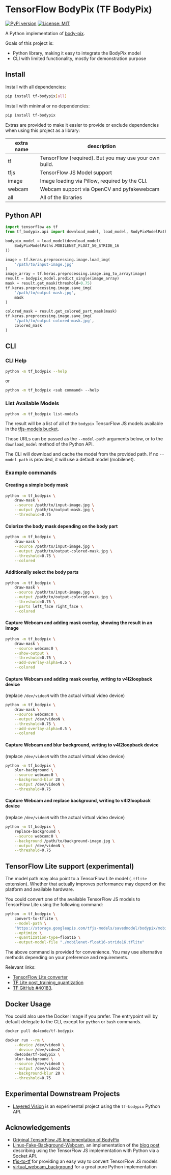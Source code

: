 # TensorFlow BodyPix (TF BodyPix)

[![PyPi version](https://pypip.in/v/tf-bodypix/badge.png)](https://pypi.org/project/tf-bodypix/)
[![License: MIT](https://img.shields.io/badge/License-MIT-yellow.svg)](https://opensource.org/licenses/MIT)

A Python implementation of [body-pix](https://github.com/tensorflow/tfjs-models/tree/body-pix-v2.0.4/body-pix).

Goals of this project is:

* Python library, making it easy to integrate the BodyPix model
* CLI with limited functionality, mostly for demonstration purpose

## Install

Install with all dependencies:

```bash
pip install tf-bodypix[all]
```

Install with minimal or no dependencies:

```bash
pip install tf-bodypix
```

Extras are provided to make it easier to provide or exclude dependencies
when using this project as a library:

| extra name | description
| ---------- | -----------
| tf         | TensorFlow (required). But you may use your own build.
| tfjs       | TensorFlow JS Model support
| image      | Image loading via Pillow, required by the CLI.
| webcam     | Webcam support via OpenCV and pyfakewebcam
| all        | All of the libraries

## Python API

```python
import tensorflow as tf
from tf_bodypix.api import download_model, load_model, BodyPixModelPaths

bodypix_model = load_model(download_model(
    BodyPixModelPaths.MOBILENET_FLOAT_50_STRIDE_16
))

image = tf.keras.preprocessing.image.load_img(
    '/path/to/input-image.jpg'
)
image_array = tf.keras.preprocessing.image.img_to_array(image)
result = bodypix_model.predict_single(image_array)
mask = result.get_mask(threshold=0.75)
tf.keras.preprocessing.image.save_img(
    '/path/to/output-mask.jpg',
    mask
)

colored_mask = result.get_colored_part_mask(mask)
tf.keras.preprocessing.image.save_img(
    '/path/to/output-colored-mask.jpg',
    colored_mask
)
```

## CLI

### CLI Help

```bash
python -m tf_bodypix --help
```

or

```bash
python -m tf_bodypix <sub command> --help
```

### List Available Models

```bash
python -m tf_bodypix list-models
```

The result will be a list of all of the `bodypix` TensorFlow JS models available in the [tfjs-models bucket](https://storage.googleapis.com/tfjs-models/).

Those URLs can be passed as the `--model-path` arguments below, or to the `download_model` method of the Python API.

The CLI will download and cache the model from the provided path. If no `--model-path` is provided, it will use a default model (mobilenet).

### Example commands

#### Creating a simple body mask

```bash
python -m tf_bodypix \
    draw-mask \
    --source /path/to/input-image.jpg \
    --output /path/to/output-mask.jpg \
    --threshold=0.75
```

#### Colorize the body mask depending on the body part

```bash
python -m tf_bodypix \
    draw-mask \
    --source /path/to/input-image.jpg \
    --output /path/to/output-colored-mask.jpg \
    --threshold=0.75 \
    --colored
```

#### Additionally select the body parts

```bash
python -m tf_bodypix \
    draw-mask \
    --source /path/to/input-image.jpg \
    --output /path/to/output-colored-mask.jpg \
    --threshold=0.75 \
    --parts left_face right_face \
    --colored
```

#### Capture Webcam and adding mask overlay, showing the result in an image

```bash
python -m tf_bodypix \
    draw-mask \
    --source webcam:0 \
    --show-output \
    --threshold=0.75 \
    --add-overlay-alpha=0.5 \
    --colored
```

#### Capture Webcam and adding mask overlay, writing to v4l2loopback device

(replace `/dev/videoN` with the actual virtual video device)

```bash
python -m tf_bodypix \
    draw-mask \
    --source webcam:0 \
    --output /dev/videoN \
    --threshold=0.75 \
    --add-overlay-alpha=0.5 \
    --colored
```

#### Capture Webcam and blur background, writing to v4l2loopback device

(replace `/dev/videoN` with the actual virtual video device)

```bash
python -m tf_bodypix \
    blur-background \
    --source webcam:0 \
    --background-blur 20 \
    --output /dev/videoN \
    --threshold=0.75
```

#### Capture Webcam and replace background, writing to v4l2loopback device

(replace `/dev/videoN` with the actual virtual video device)

```bash
python -m tf_bodypix \
    replace-background \
    --source webcam:0 \
    --background /path/to/background-image.jpg \
    --output /dev/videoN \
    --threshold=0.75
```

## TensorFlow Lite support (experimental)

The model path may also point to a TensorFlow Lite model (`.tflite` extension). Whether that actually improves performance may depend on the platform and available hardware.

You could convert one of the available TensorFlow JS models to TensorFlow Lite using the following command:

```bash
python -m tf_bodypix \
    convert-to-tflite \
    --model-path \
    "https://storage.googleapis.com/tfjs-models/savedmodel/bodypix/mobilenet/float/075/model-stride16.json" \
    --optimize \
    --quantization-type=float16 \
    --output-model-file "./mobilenet-float16-stride16.tflite"
```

The above command is provided for convenience.
You may use alternative methods depending on your preference and requirements.

Relevant links:

* [TensorFlow Lite converter](https://www.tensorflow.org/lite/convert/)
* [TF Lite post_training_quantization](https://www.tensorflow.org/lite/performance/post_training_quantization)
* [TF GitHub #40183](https://github.com/tensorflow/tensorflow/issues/40183).

## Docker Usage

You could also use the Docker image if you prefer.
The entrypoint will by default delegate to the CLI, except for `python` or `bash` commands.

```bash
docker pull de4code/tf-bodypix

docker run --rm \
    --device /dev/video0 \
    --device /dev/video2 \
    de4code/tf-bodypix \
    blur-background \
    --source /dev/video0 \
    --output /dev/video2 \
    --background-blur 20 \
    --threshold=0.75
```

## Experimental Downstream Projects

* [Layered Vision](https://github.com/de-code/layered-vision) is an experimental project using the `tf-bodypix` Python API.

## Acknowledgements

* [Original TensorFlow JS Implementation of BodyPix](https://github.com/tensorflow/tfjs-models/tree/body-pix-v2.0.4/body-pix)
* [Linux-Fake-Background-Webcam](https://github.com/fangfufu/Linux-Fake-Background-Webcam), an implementation of the [blog post](https://elder.dev/posts/open-source-virtual-background/) describing using the TensorFlow JS implementation with Python via a Socket API.
* [tfjs-to-tf](https://github.com/patlevin/tfjs-to-tf) for providing an easy way to convert TensorFlow JS models
* [virtual_webcam_background](https://github.com/allo-/virtual_webcam_background) for a great pure Python implementation
